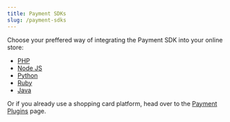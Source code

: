 ```yaml
---
title: Payment SDKs
slug: /payment-sdks
---
```


Choose your preffered way of integrating the Payment SDK into your online store:
- [PHP](/docs/payment-sdks/php)
- [Node JS](/docs/payment-sdks/nodejs)
- [Python](/docs/payment-sdks/python)
- [Ruby](/docs/payment-sdks/ruby)
- [Java](/docs/payment-sdks/java)

Or if you already use a shopping card platform, head over to the [Payment Plugins](/docs/payment-plugins) page.